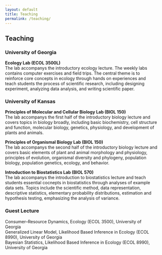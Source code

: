 ```yaml
---
layout: default
title: Teaching
permalink: /teaching/
---
```


## Teaching
### **University of Georgia**

**Ecology Lab (ECOL 3500L)**  
The lab accompanys the introductory ecology lecture. The weekly labs contains computer exercises and field trips. The central theme is to reinforce core concepts in ecology through hands on experiences and teach students the process of scientific research, including designing experiment, analyzing data analysis, and writing scientific paper.

### **University of Kansas**

**Principles of Molecular and Cellular Biology Lab (BIOL 150)**  
The lab accompanys the first half of the introductory biology lecture and covers topics in biology broadly, including basic biochemistry, cell structure and function, molecular biology, genetics, physiology, and development of plants and animals. 

**Principles of Organismal Biology Lab (BIOL 150)**  
The lab accompanys the second half of the introductory biology lecture and covers basic elements of plant and animal morphology and physiology, principles of evolution, organismal diversity and phylogeny, population biology, population genetics, ecology, and behavior.

**Introduction to Biostatistics Lab (BIOL 570)**  
The lab accompanys the introduction to biostatistics lecture and teach students essential cocnepts in biostatistics through analyses of example data sets. Topics include the scientific method, data representation, descriptive statistics, elementary probability distributions, estimation and hypothesis testing, emphasizing the analysis of variance.

### **Guest Lecture**

Consumer–Resource Dynamics, Ecology (ECOL 3500), University of Georgia  
Generalized Linear Model, Likelihood Based Inference in Ecology (ECOL 8990), University of Georgia  
Bayesian Statistics, Likelihood Based Inference in Ecology (ECOL 8990), University of Georgia

